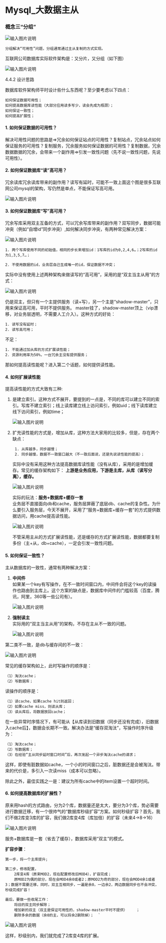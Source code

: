 # Mysql_大数据主从

<!-- create time: 2016-03-24 16:24:03  -->

<!-- This file is created from $MARBOO_HOME/.media/starts/default.md
本文件由 $MARBOO_HOME/.media/starts/default.md 复制而来 -->

### 概念三“分组”

![输入图片说明](./images/大数据主从_1.jpg)

    分组解决“可用性”问题，分组通常通过主从复制的方式实现。

互联网公司数据库实际软件架构是：又分片，又分组（如下图）

![输入图片说明](./images/大数据主从_2.jpg)

4.4.2 设计思路

数据库软件架构师平时设计些什么东西呢？至少要考虑以下四点：

    如何保证数据可用性；
    如何提高数据库读性能（大部分应用读多写少，读会先成为瓶颈）；
    如何保证一致性；
    如何提高扩展性；

#### 1. 如何保证数据的可用性？

解决可用性问题的思路是=>冗余如何保证站点的可用性？复制站点，冗余站点如何保证服务的可用性？复制服务，冗余服务如何保证数据的可用性？复制数据，冗余数据数据的冗余，会带来一个副作用=>引发一致性问题（先不说一致性问题，先说可用性）。

#### 2. 如何保证数据库“读”高可用？ 

冗余读库冗余读库带来的副作用？读写有延时，可能不一致上面这个图是很多互联网公司mysql的架构，写仍然是单点，不能保证写高可用。  

![输入图片说明](./images/大数据主从_3.jpg)


#### 3. 如何保证数据库“写”高可用？

冗余写库采用双主互备的方式，可以冗余写库带来的副作用？双写同步，数据可能冲突（例如“自增id”同步冲突）,如何解决同步冲突，有两种常见解决方案：

![输入图片说明](./images/大数据主从_4.jpg)



    1. 两个写库使用不同的初始值，相同的步长来增加id：1写库的id为0,2,4,6…；2写库的id为1,3,5,7…；
    
    2. 不使用数据的id，业务层自己生成唯一的id，保证数据不冲突；

实际中没有使用上述两种架构来做读写的“高可用”，采用的是“双主当主从用”的方式：

![输入图片说明](./images/大数据主从_5.jpg)

仍是双主，但只有一个主提供服务（读+写），另一个主是“shadow-master”，只用来保证高可用，平时不提供服务。 master挂了，shadow-master顶上（vip漂移，对业务层透明，不需要人工介入）。这种方式的好处：

    1. 读写没有延时；
    2. 读写高可用；

不足：

    1. 不能通过加从库的方式扩展读性能；
    2. 资源利用率为50%，一台冗余主没有提供服务；

那如何提高读性能呢？进入第二个话题，如何提供读性能。

#### 4. 如何扩展读性能

提高读性能的方式大致有三种:

1. 是建立索引。这种方式不展开，要提到的一点是，不同的库可以建立不同的索引。写库不建立索引；线上读库建立线上访问索引，例如uid；线下读库建立线下访问索引，例如time；

    ![输入图片说明](./images/大数据主从_6.jpg)

2. 扩充读性能的方式是，增加从库，这种方法大家用的比较多，但是，存在两个缺点：

        1. 从库越多，同步越慢；
        2. 同步越慢，数据不一致窗口越大（不一致后面说，还是先说读性能的提高）；

    实际中没有采用这种方法提高数据库读性能（没有从库），采用的是增加缓存。常见的缓存架构如下：
    **上游是业务应用，下游是主库，从库（读写分离），缓存。**
    
    ![输入图片说明](./images/大数据主从_7.jpg)

    实际的玩法：**服务+数据库+缓存一套**  
    业务层不直接面向db和cache，服务层屏蔽了底层db、cache的复杂性。为什么要引入服务层，今天不展开，采用了“服务+数据库+缓存一套”的方式提供数据访问，用cache提高读性能。  
    
    ![输入图片说明](./images/大数据主从_8.jpg)

    不管采用主从的方式扩展读性能，还是缓存的方式扩展读性能，数据都要复制多份（主+从，db+cache），一定会引发一致性问题。

#### 5. 如何保证一致性？
主从数据库的一致性，通常有两种解决方案：

1. **中间件**   
如果某一个key有写操作，在不一致时间窗口内，中间件会将这个key的读操作也路由到主库上。这个方案的缺点是，数据库中间件的门槛较高（百度，腾讯，阿里，360等一些公司有）。

    ![输入图片说明](./images/大数据主从_9.jpg)

2. **强制读主**  
    实际用的“双主当主从用”的架构，不存在主从不一致的问题。

    ![输入图片说明](./images/大数据主从_10.jpg)

第二类不一致，是db与缓存间的不一致：

![输入图片说明](./images/大数据主从_11.jpg)

常见的缓存架构如上，此时写操作的顺序是：

    （1）淘汰cache；
    （2）写数据库；

读操作的顺序是：

    （1）读cache，如果cache hit则返回；
    （2）如果cache miss，则读从库；
    （3）读从库后，将数据放回cache；

在一些异常时序情况下，有可能从【从库读到旧数据（同步还没有完成），旧数据入cache后】，数据会长期不一致。解决办法是“缓存双淘汰”，写操作时序升级为：

    （1）淘汰cache；
    （2）写数据库；
    （3）在经验“主从同步延时窗口时间”后，再次发起一个异步淘汰cache的请求；

这样，即使有脏数据如cache，一个小的时间窗口之后，脏数据还是会被淘汰。带来的代价是，多引入一次读miss（成本可以忽略）。

除此之外，最佳实践之一是：建议为所有cache中的item设置一个超时时间。

#### 6. 如何提高数据库的扩展性？
    
原来用hash的方式路由，分为2个库，数据量还是太大，要分为3个库，势必需要进行数据迁移，有一个很帅气的“数据库秒级扩容”方案。如何秒级扩容？首先，我们不做2库变3库的扩容，我们做2库变4库（库加倍）的扩容（未来4->8->16）
    
![输入图片说明](./images/大数据主从_12.jpg)

服务+数据库是一套（省去了缓存），数据库采用“双主”的模式。

**扩容步骤**：

    第一步，将一个主库提升;
    
    第二步，修改配置，
        2库变4库（原来MOD2，现在配置修改后MOD4），扩容完成；
        原MOD2为偶的部分，现在会MOD4余0或者2；原MOD2为奇的部分，现在会MOD4余1或者3；数据不需要迁移，同时，双主互相同步，一遍是余0，一边余2，两边数据同步也不会冲突，秒级完成扩容！
    
    最后，要做一些收尾工作：
        将旧的双主同步解除；       
        增加新的双主（双主是保证可用性的，shadow-master平时不提供）    ；      
        删除多余的数据（余0的主，可以将余2删除掉）；  `

![输入图片说明](./images/大数据主从_13.jpg)

这样，秒级别内，我们就完成了2库变4库的扩展。
